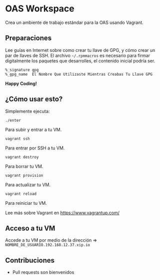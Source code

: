 # OAS Workspace

Crea un ambiente de trabajo estándar para la OAS usando Vagrant.

## Preparaciones

Lee guías en Internet sobre como crear tu llave de GPG, y cómo crear un par de llaves de SSH. El archivo `~/.rpmmacros` es necesario para firmar digitalmente los paquetes que desarrolles, el contenido inicial podría ser.

```
%_signature gpg
%_gpg_name  El Nombre Que Utilizaste Mientras Creabas Tu Llave GPG
```

**Happy Coding!**

## ¿Cómo usar esto?

Simplemente ejecuta:

```
./enter
```

Para subir y entrar a tu VM.

```
vagrant ssh
```

Para entrar por SSH a tu VM.

```
vagrant destroy
```

Para borrar tu VM.

```
vagrant provision
```

Para actualizar tu VM.

```
vagrant reload
```

Para reiniciar tu VM.

Lee más sobre Vagrant en https://www.vagrantup.com/

## Acceso a tu VM

Accede a tu VM por medio de la dirección => `NOMBRE_DE_USUARIO.192.168.12.37.xip.io`

## Contribuciones

 - Pull requests son bienvenidos
